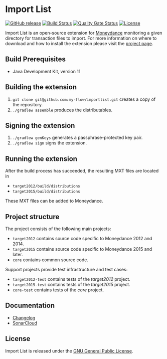 # Import List
[![GitHub release](https://img.shields.io/github/v/release/my-flow/importlist)](https://github.com/my-flow/importlist/releases/latest) [![Build Status](https://img.shields.io/travis/my-flow/importlist/develop)](https://app.travis-ci.com/github/my-flow/importlist) [![Quality Gate Status](https://img.shields.io/sonar/tech_debt/importlist:target2015?server=https%3A%2F%2Fsonarcloud.io)](https://sonarcloud.io/component_measures?id=importlist%3Atarget2015&metric=sqale_debt_ratio) [![License](https://img.shields.io/github/license/my-flow/importlist)](LICENSE)

Import List is an open-source extension for
[Moneydance](http://www.moneydance.com) monitoring a given directory for
transaction files to import. For more information on where to download and how
to install the extension please visit the
[project page](https://www.my-flow.com/importlist/).

## Build Prerequisites
* Java Development Kit, version 11

## Building the extension
1. `git clone git@github.com:my-flow/importlist.git` creates a copy of the
repository.
2. `./gradlew assemble` produces the distributables.

## Signing the extension
1. `./gradlew genKeys` generates a passphrase-protected key pair.
2. `./gradlew sign` signs the extension.

## Running the extension
After the build process has succeeded, the resulting MXT files are located in
- `target2012/build/distributions`
- `target2015/build/distributions`

These MXT files can be added to Moneydance.

## Project structure
The project consists of the following main projects:
- `target2012` contains source code specific to Moneydance 2012 and 2014.
- `target2015` contains source code specific to Moneydance 2015 and later.
- `core` contains common source code.

Support projects provide test infrastructure and test cases:
- `target2012-test` contains tests of the *target2012* project.
- `target2015-test` contains tests of the *target2015* project.
- `core-test` contains tests of the *core* project.

## Documentation
* [Changelog](CHANGELOG.md)
* [SonarCloud](https://sonarcloud.io/organizations/importlist/)

## License
Import List is released under the
[GNU General Public License](http://www.gnu.org/licenses/gpl.html).
